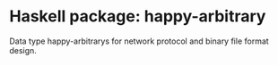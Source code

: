 # Haskell package: happy-arbitrary

Data type happy-arbitrarys for network protocol and binary file format design.
